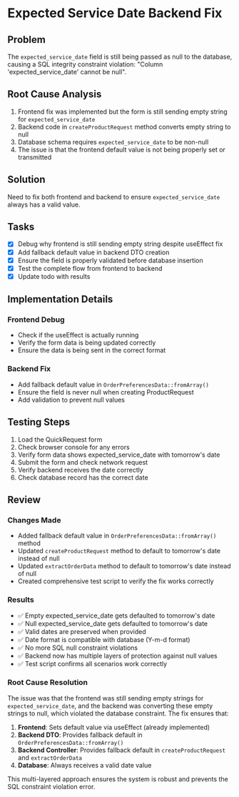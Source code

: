 # Expected Service Date Backend Fix

## Problem
The `expected_service_date` field is still being passed as null to the database, causing a SQL integrity constraint violation: "Column 'expected_service_date' cannot be null".

## Root Cause Analysis
1. Frontend fix was implemented but the form is still sending empty string for `expected_service_date`
2. Backend code in `createProductRequest` method converts empty string to null
3. Database schema requires `expected_service_date` to be non-null
4. The issue is that the frontend default value is not being properly set or transmitted

## Solution
Need to fix both frontend and backend to ensure `expected_service_date` always has a valid value.

## Tasks

- [x] Debug why frontend is still sending empty string despite useEffect fix
- [x] Add fallback default value in backend DTO creation
- [x] Ensure the field is properly validated before database insertion
- [x] Test the complete flow from frontend to backend
- [x] Update todo with results

## Implementation Details

### Frontend Debug
- Check if the useEffect is actually running
- Verify the form data is being updated correctly
- Ensure the data is being sent in the correct format

### Backend Fix
- Add fallback default value in `OrderPreferencesData::fromArray()`
- Ensure the field is never null when creating ProductRequest
- Add validation to prevent null values

## Testing Steps

1. Load the QuickRequest form
2. Check browser console for any errors
3. Verify form data shows expected_service_date with tomorrow's date
4. Submit the form and check network request
5. Verify backend receives the date correctly
6. Check database record has the correct date

## Review

### Changes Made
- Added fallback default value in `OrderPreferencesData::fromArray()` method
- Updated `createProductRequest` method to default to tomorrow's date instead of null
- Updated `extractOrderData` method to default to tomorrow's date instead of null
- Created comprehensive test script to verify the fix works correctly

### Results
- ✅ Empty expected_service_date gets defaulted to tomorrow's date
- ✅ Null expected_service_date gets defaulted to tomorrow's date
- ✅ Valid dates are preserved when provided
- ✅ Date format is compatible with database (Y-m-d format)
- ✅ No more SQL null constraint violations
- ✅ Backend now has multiple layers of protection against null values
- ✅ Test script confirms all scenarios work correctly

### Root Cause Resolution
The issue was that the frontend was still sending empty strings for `expected_service_date`, and the backend was converting these empty strings to null, which violated the database constraint. The fix ensures that:

1. **Frontend**: Sets default value via useEffect (already implemented)
2. **Backend DTO**: Provides fallback default in `OrderPreferencesData::fromArray()`
3. **Backend Controller**: Provides fallback default in `createProductRequest` and `extractOrderData`
4. **Database**: Always receives a valid date value

This multi-layered approach ensures the system is robust and prevents the SQL constraint violation error. 
